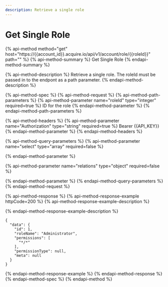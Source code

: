 ```yaml
---
description: Retrieve a single role
---
```


# Get Single Role

{% api-method method="get" host="https://{{account\_id}}.acquire.io/api/v1/account/role/{{roleId}}" path="" %}
{% api-method-summary %}
Get Single Role
{% endapi-method-summary %}

{% api-method-description %}
Retrieve a single role. The roleId must be passed in to the endpont as a path parameter. 
{% endapi-method-description %}

{% api-method-spec %}
{% api-method-request %}
{% api-method-path-parameters %}
{% api-method-parameter name="roleId" type="integer" required=true %}
ID for the role
{% endapi-method-parameter %}
{% endapi-method-path-parameters %}

{% api-method-headers %}
{% api-method-parameter name="Authorization" type="string" required=true %}
Bearer {{API\_KEY}}
{% endapi-method-parameter %}
{% endapi-method-headers %}

{% api-method-query-parameters %}
{% api-method-parameter name="select" type="array" required=false %}

{% endapi-method-parameter %}

{% api-method-parameter name="relations" type="object" required=false %}

{% endapi-method-parameter %}
{% endapi-method-query-parameters %}
{% endapi-method-request %}

{% api-method-response %}
{% api-method-response-example httpCode=200 %}
{% api-method-response-example-description %}

{% endapi-method-response-example-description %}

```
{
  "data": {
    "id": 1,
    "roleName": "Administrator",
    "permissions": [
      "*/*"
    ],
    "permissionType": null,
    "meta": null
  }
}
```
{% endapi-method-response-example %}
{% endapi-method-response %}
{% endapi-method-spec %}
{% endapi-method %}

